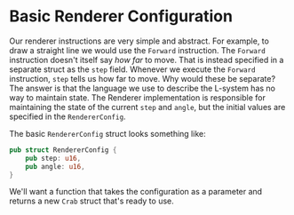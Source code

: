 # Basic Renderer Configuration

Our renderer instructions are very simple and abstract. For example, to draw a straight line we would use the `Forward` instruction. The `Forward` instruction doesn't itself say _how far_ to move. That is instead specified in a separate struct as the `step` field. Whenever we execute the `Forward` instruction, `step` tells us how far to move. Why would these be separate? The answer is that the language we use to describe the L-system has no way to maintain state. The Renderer implementation is responsible for maintaining the state of the current `step` and `angle`, but the initial values are specified in the `RendererConfig`.

The basic `RendererConfig` struct looks something like:

```rust
pub struct RendererConfig {
    pub step: u16,
    pub angle: u16,
}
```

We'll want a function that takes the configuration as a parameter and returns a new `Crab` struct that's ready to use.

